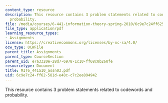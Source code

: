 ```yaml
---
content_type: resource
description: This resource contains 3 problem statements related to codewords and
  probability.
file: /media/courses/6-441-information-theory-spring-2010/6c9e7c24ff62581de48cc7c2ee894942_MIT6_441S10_assn03.pdf
file_type: application/pdf
learning_resource_types:
- Assignments
license: https://creativecommons.org/licenses/by-nc-sa/4.0/
ocw_type: OCWFile
parent_title: Assignments
parent_type: CourseSection
parent_uid: e7a3320e-28d7-6978-1c10-ff68c0b260fe
resourcetype: Document
title: MIT6_441S10_assn03.pdf
uid: 6c9e7c24-ff62-581d-e48c-c7c2ee894942
---
```

This resource contains 3 problem statements related to codewords and probability.